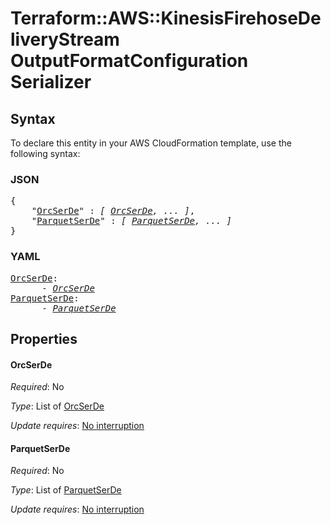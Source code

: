 # Terraform::AWS::KinesisFirehoseDeliveryStream OutputFormatConfiguration Serializer

## Syntax

To declare this entity in your AWS CloudFormation template, use the following syntax:

### JSON

<pre>
{
    "<a href="#orcserde" title="OrcSerDe">OrcSerDe</a>" : <i>[ <a href="outputformatconfiguration-serializer-orcserde.md">OrcSerDe</a>, ... ]</i>,
    "<a href="#parquetserde" title="ParquetSerDe">ParquetSerDe</a>" : <i>[ <a href="outputformatconfiguration-serializer-parquetserde.md">ParquetSerDe</a>, ... ]</i>
}
</pre>

### YAML

<pre>
<a href="#orcserde" title="OrcSerDe">OrcSerDe</a>: <i>
      - <a href="outputformatconfiguration-serializer-orcserde.md">OrcSerDe</a></i>
<a href="#parquetserde" title="ParquetSerDe">ParquetSerDe</a>: <i>
      - <a href="outputformatconfiguration-serializer-parquetserde.md">ParquetSerDe</a></i>
</pre>

## Properties

#### OrcSerDe

_Required_: No

_Type_: List of <a href="outputformatconfiguration-serializer-orcserde.md">OrcSerDe</a>

_Update requires_: [No interruption](https://docs.aws.amazon.com/AWSCloudFormation/latest/UserGuide/using-cfn-updating-stacks-update-behaviors.html#update-no-interrupt)

#### ParquetSerDe

_Required_: No

_Type_: List of <a href="outputformatconfiguration-serializer-parquetserde.md">ParquetSerDe</a>

_Update requires_: [No interruption](https://docs.aws.amazon.com/AWSCloudFormation/latest/UserGuide/using-cfn-updating-stacks-update-behaviors.html#update-no-interrupt)


